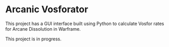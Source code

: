 # Arcanic Vosforator

This project has a GUI interface built using Python to calculate Vosfor rates for Arcane Dissolution in Warframe.

This project is in progress.
